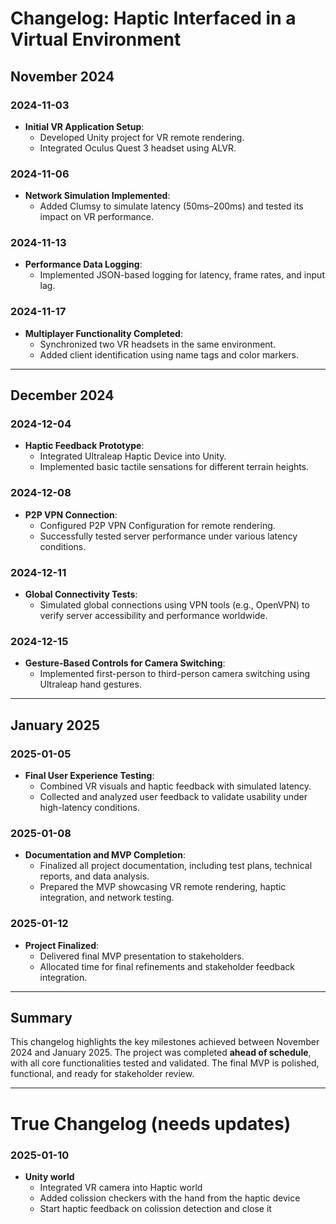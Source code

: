 # Changelog: Haptic Interfaced in a Virtual Environment

## November 2024  

### 2024-11-03  
- **Initial VR Application Setup**:  
  - Developed Unity project for VR remote rendering.  
  - Integrated Oculus Quest 3 headset using ALVR.  

### 2024-11-06  
- **Network Simulation Implemented**:  
  - Added Clumsy to simulate latency (50ms–200ms) and tested its impact on VR performance.  

### 2024-11-13  
- **Performance Data Logging**:  
  - Implemented JSON-based logging for latency, frame rates, and input lag.  

### 2024-11-17  
- **Multiplayer Functionality Completed**:  
  - Synchronized two VR headsets in the same environment.  
  - Added client identification using name tags and color markers.  

---

## December 2024  

### 2024-12-04  
- **Haptic Feedback Prototype**:  
  - Integrated Ultraleap Haptic Device into Unity.  
  - Implemented basic tactile sensations for different terrain heights.  

### 2024-12-08  
- **P2P VPN Connection**:  
  - Configured P2P VPN Configuration for remote rendering.  
  - Successfully tested server performance under various latency conditions.  

### 2024-12-11  
- **Global Connectivity Tests**:  
  - Simulated global connections using VPN tools (e.g., OpenVPN) to verify server accessibility and performance worldwide.  

### 2024-12-15  
- **Gesture-Based Controls for Camera Switching**:  
  - Implemented first-person to third-person camera switching using Ultraleap hand gestures.  

---

## January 2025  

### 2025-01-05  
- **Final User Experience Testing**:  
  - Combined VR visuals and haptic feedback with simulated latency.  
  - Collected and analyzed user feedback to validate usability under high-latency conditions.  

### 2025-01-08  
- **Documentation and MVP Completion**:  
  - Finalized all project documentation, including test plans, technical reports, and data analysis.  
  - Prepared the MVP showcasing VR remote rendering, haptic integration, and network testing.  

### 2025-01-12  
- **Project Finalized**:  
  - Delivered final MVP presentation to stakeholders.  
  - Allocated time for final refinements and stakeholder feedback integration.  

---

## Summary  

This changelog highlights the key milestones achieved between November 2024 and January 2025. The project was completed **ahead of schedule**, with all core functionalities tested and validated. The final MVP is polished, functional, and ready for stakeholder review.  

---


# True Changelog (needs updates)

### 2025-01-10
- **Unity world**
  - Integrated VR camera into Haptic world
  - Added colission checkers with the hand from the haptic device
  - Start haptic feedback on colission detection and close it
